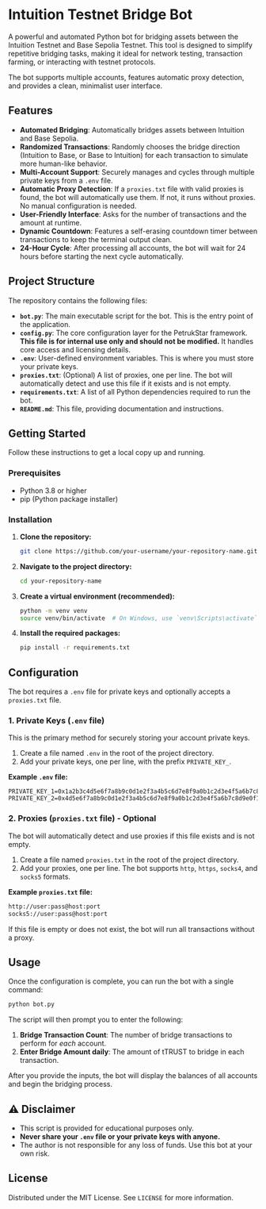 # Intuition Testnet Bridge Bot

A powerful and automated Python bot for bridging assets between the Intuition Testnet and Base Sepolia Testnet. This tool is designed to simplify repetitive bridging tasks, making it ideal for network testing, transaction farming, or interacting with testnet protocols.

The bot supports multiple accounts, features automatic proxy detection, and provides a clean, minimalist user interface.

## Features

  - **Automated Bridging**: Automatically bridges assets between Intuition and Base Sepolia.
  - **Randomized Transactions**: Randomly chooses the bridge direction (Intuition to Base, or Base to Intuition) for each transaction to simulate more human-like behavior.
  - **Multi-Account Support**: Securely manages and cycles through multiple private keys from a `.env` file.
  - **Automatic Proxy Detection**: If a `proxies.txt` file with valid proxies is found, the bot will automatically use them. If not, it runs without proxies. No manual configuration is needed.
  - **User-Friendly Interface**: Asks for the number of transactions and the amount at runtime.
  - **Dynamic Countdown**: Features a self-erasing countdown timer between transactions to keep the terminal output clean.
  - **24-Hour Cycle**: After processing all accounts, the bot will wait for 24 hours before starting the next cycle automatically.

## Project Structure

The repository contains the following files:

  - **`bot.py`**: The main executable script for the bot. This is the entry point of the application.
  - **`config.py`**: The core configuration layer for the PetrukStar framework. **This file is for internal use only and should not be modified.** It handles core access and licensing details.
  - **`.env`**: User-defined environment variables. This is where you must store your private keys.
  - **`proxies.txt`**: (Optional) A list of proxies, one per line. The bot will automatically detect and use this file if it exists and is not empty.
  - **`requirements.txt`**: A list of all Python dependencies required to run the bot.
  - **`README.md`**: This file, providing documentation and instructions.

## Getting Started

Follow these instructions to get a local copy up and running.

### Prerequisites

  - Python 3.8 or higher
  - pip (Python package installer)

### Installation

1.  **Clone the repository:**

    ```bash
    git clone https://github.com/your-username/your-repository-name.git
    ```

2.  **Navigate to the project directory:**

    ```bash
    cd your-repository-name
    ```

3.  **Create a virtual environment (recommended):**

    ```bash
    python -m venv venv
    source venv/bin/activate  # On Windows, use `venv\Scripts\activate`
    ```

4.  **Install the required packages:**

    ```bash
    pip install -r requirements.txt
    ```

## Configuration

The bot requires a `.env` file for private keys and optionally accepts a `proxies.txt` file.

### 1\. Private Keys (`.env` file)

This is the primary method for securely storing your account private keys.

1.  Create a file named `.env` in the root of the project directory.
2.  Add your private keys, one per line, with the prefix `PRIVATE_KEY_`.

**Example `.env` file:**

```env
PRIVATE_KEY_1=0x1a2b3c4d5e6f7a8b9c0d1e2f3a4b5c6d7e8f9a0b1c2d3e4f5a6b7c8d9e0f1a2b
PRIVATE_KEY_2=0x4d5e6f7a8b9c0d1e2f3a4b5c6d7e8f9a0b1c2d3e4f5a6b7c8d9e0f1a2b1c2d
```

### 2\. Proxies (`proxies.txt` file) - Optional

The bot will automatically detect and use proxies if this file exists and is not empty.

1.  Create a file named `proxies.txt` in the root of the project directory.
2.  Add your proxies, one per line. The bot supports `http`, `https`, `socks4`, and `socks5` formats.

**Example `proxies.txt` file:**

```txt
http://user:pass@host:port
socks5://user:pass@host:port
```

If this file is empty or does not exist, the bot will run all transactions without a proxy.

## Usage

Once the configuration is complete, you can run the bot with a single command:

```bash
python bot.py
```

The script will then prompt you to enter the following:

1.  **Bridge Transaction Count**: The number of bridge transactions to perform for *each* account.
2.  **Enter Bridge Amount daily**: The amount of tTRUST to bridge in each transaction.

After you provide the inputs, the bot will display the balances of all accounts and begin the bridging process.

## ⚠️ Disclaimer

  - This script is provided for educational purposes only.
  - **Never share your `.env` file or your private keys with anyone.**
  - The author is not responsible for any loss of funds. Use this bot at your own risk.

## License

Distributed under the MIT License. See `LICENSE` for more information.

